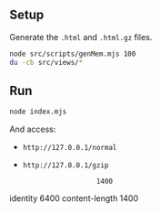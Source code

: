 ## Setup

Generate the `.html` and `.html.gz` files.

```bash
node src/scripts/genMem.mjs 100
du -cb src/views/*
```

## Run

```bash
node index.mjs
```

And access:

- `http://127.0.0.1/normal`
- `http://127.0.0.1/gzip`

                        1400
identity               6400
content-length          1400